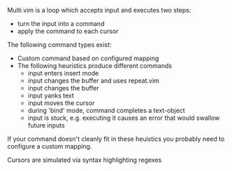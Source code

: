 Multi.vim is a loop which accepts input and executes two steps:

- turn the input into a command
- apply the command to each cursor

The following command types exist:

- Custom command based on configured mapping
- The following heuristics produce different commands
  - input enters insert mode
  - input changes the buffer and uses repeat.vim
  - input changes the buffer
  - input yanks text
  - input moves the cursor
  - during 'bind' mode, command completes a text-object 
  - input is stuck, e.g. executing it causes an error that would swallow future inputs

If your command doesn't cleanly fit in these heuistics you probably need to configure a custom mapping.


Cursors are simulated via syntax highlighting regexes

